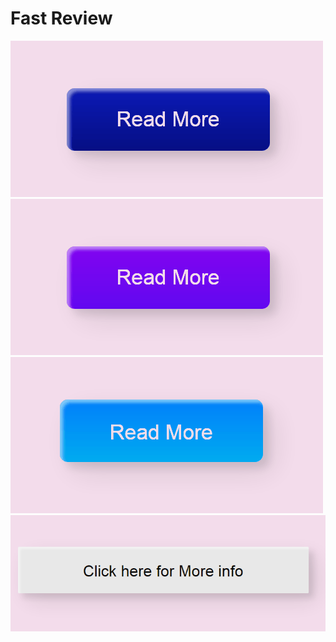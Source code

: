 # Fast Review 

![Alt text](Button%20%5B%201%20%5D/button%201.gif)
![Alt text](Button%20%5B%202%20%5D/button%202.gif)
![Alt text](Button%20%5B%203%20%5D/button%203.gif)
![Alt text](Button%20%5B%204%20%5D/button%204.gif)
